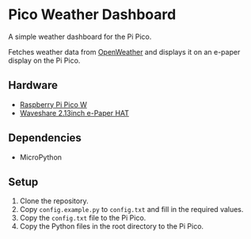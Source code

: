 # Pico Weather Dashboard

A simple weather dashboard for the Pi Pico.

Fetches weather data from [OpenWeather](https://openweathermap.org/) and displays it on an e-paper display on the Pi Pico.

## Hardware

- [Raspberry Pi Pico W](https://www.raspberrypi.org/products/raspberry-pi-pico/)
- [Waveshare 2.13inch e-Paper HAT](https://www.waveshare.com/wiki/2.13inch_e-Paper_HAT)

## Dependencies

- MicroPython

## Setup

1. Clone the repository.
2. Copy `config.example.py` to `config.txt` and fill in the required values.
3. Copy the `config.txt` file to the Pi Pico.
4. Copy the Python files in the root directory to the Pi Pico.
